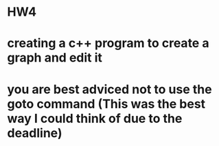 # HW4
# creating a c++ program to create a graph and edit it
# you are best adviced not to use the goto command (This was the best way I could think of due to the deadline)
